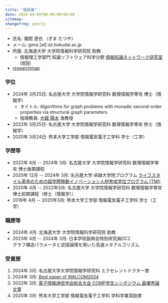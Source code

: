 ```yaml
---
title: "履歴書"
date: 2024-04-05T00:00:00+09:00
sitemap:
changefreq: yearly
---
```

- 氏名: 儀間 達也 （ぎま たつや）
- メール: gima [at] ist.hokudai.ac.jp
- 所属: 北海道大学 大学院情報科学研究院 助教 
    - 情報理工学部門 知識ソフトウェア科学分野 [情報知識ネットワーク研究室(IKN)](https://www-ikn.ist.hokudai.ac.jp)
- [researchmap](https://researchmap.jp/tgima)
### 学位
- 2024年 3月25日: 名古屋大学 大学院情報学研究科 数理情報学専攻 博士（情報学）
    - タイトル: Algorithms for graph problems with monadic second-order properties via structural graph parameters
    - 指導教員: [大舘 陽太](https://www.math.mi.i.nagoya-u.ac.jp/~otachi) 准教授
- 2022年 3月25日: 名古屋大学 大学院情報学研究科 数理情報学専攻 修士（情報学）
- 2020年 3月24日: 熊本大学工学部 情報電気電子工学科 学士（工学）

### 学歴等
- 2022年 4月 -- 2024年 3月: 名古屋大学 大学院情報学研究科 数理情報学専攻 博士後期課程 
- 2020年 12月 -- 2024年 3月: 名古屋大学 卓越大学院プログラム [ライフスタイル革命のための超学際移動イノベーション人材育成学位プログラム (TMI)](https://www.tmi.mirai.nagoya-u.ac.jp)
- 2020年 4月 -- 2022年3月: 名古屋大学 大学院情報学研究科 数理情報学専攻 博士前期課程（修士（情報学））
- 2016年 4月 -- 2020年3月: 熊本大学工学部 情報電気電子工学科 学士（工学）

### 職歴等
- 2024年 4月: 北海道大学 大学院情報科学研究院 助教 
- 2023年 4月 -- 2024年 3月: 日本学術振興会特別研究員DC2 <br> グラフ構造パラメータと述語論理を用いた高速メタアルゴリズム

### 受賞歴
1. 2024年 3月: 名古屋大学大学院情報学研究科 エクセレントドクター賞
1. 2024年 3月: [Best paper of WALCOM2024](https://www.kono.cis.iwate-u.ac.jp/~yamanaka/walcom2024/index.html)
1. 2022年 3月: [電子情報通信学会総合大会 COMP学生シンポジウム 最優秀論文賞](https://www.ieice.org/~comp/student-sympo/2022.html)
2. 2020年 3月: 熊本大学工学部 情報電気電子工学科 学科学業奨励賞